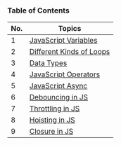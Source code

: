 ### Table of Contents

| No. | Topics                                                                                                                          |
| --- | ------------------------------------------------------------------------------------------------------------------------------- |
| 1   | <a href="https://github.com/sanjay9616/JavaScript/blob/master/JavaScript-Tutorial/Variables/README.md">JavaScript Variables</a> |
| 2   | <a href="https://github.com/sanjay9616/JavaScript/blob/master/JavaScript-Tutorial/Loops/README.md">Different Kinds of Loops</a> |
| 3   | <a href="https://github.com/sanjay9616/JavaScript/blob/master/JavaScript-Tutorial/Data-Types/README.md">Data Types</a>          |
| 4   | <a href="https://github.com/sanjay9616/JavaScript/blob/master/JavaScript-Tutorial/Operators/README.md">JavaScript Operators</a> |
| 5   | <a href="https://github.com/sanjay9616/JavaScript/tree/master/JavaScript-Tutorial/Async">JavaScript Async</a>                   |
| 6   | <a href="https://github.com/sanjay9616/JavaScript/blob/master/JavaScript-Tutorial/Debouncing/README.md">Debouncing in JS</a>    |
| 7   | <a href="https://github.com/sanjay9616/JavaScript/blob/master/JavaScript-Tutorial/Throttling/README.md">Throttling in JS</a>    |
| 8   | <a href="https://github.com/sanjay9616/JavaScript/blob/master/JavaScript-Tutorial/Hoisting/README.md">Hoisting in JS</a>        |
| 9   | <a href="https://github.com/sanjay9616/JavaScript/blob/master/JavaScript-Tutorial/Closure/README.md">Closure in JS</a>          |